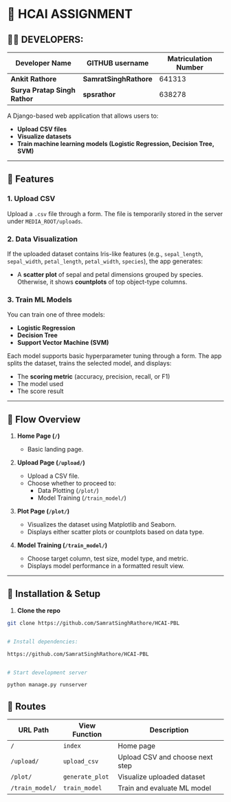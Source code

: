 # 🧠 HCAI ASSIGNMENT

## 👨‍💻 DEVELOPERS:

| Developer Name        | GITHUB username   | Matriculation Number                     |
| --------------- | --------------- | ------------------------------- |
| **Ankit Rathore**            | **SamratSinghRathore**         | 641313                       |
| **Surya Pratap Singh Rathor**      | **spsrathor**    | 638278 |

A Django-based web application that allows users to:

- **Upload CSV files**
- **Visualize datasets**
- **Train machine learning models (Logistic Regression, Decision Tree, SVM)**

---

## 📁 Features

### 1. **Upload CSV**
Upload a `.csv` file through a form. The file is temporarily stored in the server under `MEDIA_ROOT/uploads`.

### 2. **Data Visualization**
If the uploaded dataset contains Iris-like features (e.g., `sepal_length`, `sepal_width`, `petal_length`, `petal_width`, `species`), the app generates:
- A **scatter plot** of sepal and petal dimensions grouped by species.  
Otherwise, it shows **countplots** of top object-type columns.

### 3. **Train ML Models**
You can train one of three models:
- **Logistic Regression**
- **Decision Tree**
- **Support Vector Machine (SVM)**

Each model supports basic hyperparameter tuning through a form. The app splits the dataset, trains the selected model, and displays:
- The **scoring metric** (accuracy, precision, recall, or F1)
- The model used
- The score result

---

## 🔁 Flow Overview

1. **Home Page (`/`)**
   - Basic landing page.

2. **Upload Page (`/upload/`)**
   - Upload a CSV file.
   - Choose whether to proceed to:
     - Data Plotting (`/plot/`)
     - Model Training (`/train_model/`)

3. **Plot Page (`/plot/`)**
   - Visualizes the dataset using Matplotlib and Seaborn.
   - Displays either scatter plots or countplots based on data type.

4. **Model Training (`/train_model/`)**
   - Choose target column, test size, model type, and metric.
   - Displays model performance in a formatted result view.

---

## 🔧 Installation & Setup

1. **Clone the repo**
```bash
git clone https://github.com/SamratSinghRathore/HCAI-PBL


# Install dependencies: 

https://github.com/SamratSinghRathore/HCAI-PBL


# Start development server

python manage.py runserver

```

## 📌 Routes

| URL Path        | View Function   | Description                     |
| --------------- | --------------- | ------------------------------- |
| `/`             | `index`         | Home page                       |
| `/upload/`      | `upload_csv`    | Upload CSV and choose next step |
| `/plot/`        | `generate_plot` | Visualize uploaded dataset      |
| `/train_model/` | `train_model`   | Train and evaluate ML model     |
